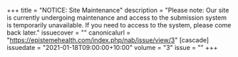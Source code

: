 +++
title = "NOTICE: Site Maintenance"
description = "Please note: Our site is currently undergoing maintenance and access to the submission system is temporarily unavailable. If you need to access to the system, please come back later."
issuecover = ""
canonicalurl = "https://epistemehealth.com/index.php/nab/issue/view/3"
[cascade]
  issuedate = "2021-01-18T09:00:00+10:00"
  volume = "3"
  issue = ""
+++